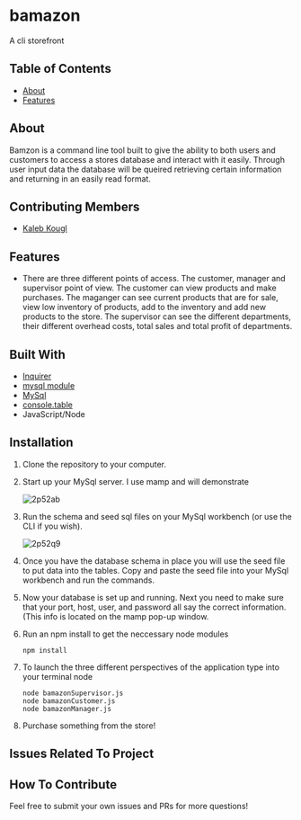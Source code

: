 # bamazon
A cli storefront

## Table of Contents

- [About](#about)
- [Features](#features)

## About
Bamzon is a command line tool built to give the ability to both users and customers to access a stores database and interact with it easily. Through user input data the database will be queired retrieving certain information and returning in an easily read format. 

## Contributing Members

* [Kaleb Kougl](https://github.com/Kaleb-kougl) 

## Features

* There are three different points of access. The customer, manager and supervisor point of view. The customer can view products and make purchases. The maganger can see current products that are for sale, view low inventory of products, add to the inventory and add new products to the store. The supervisor can see the different departments, their different overhead costs, total sales and total profit of departments.


## Built With
* [Inquirer](https://www.npmjs.com/package/inquirer)
* [mysql module](https://www.npmjs.com/package/mysql)
* [MySql](https://www.mysql.com/)
* [console.table](https://www.npmjs.com/package/console.table)
* JavaScript/Node

## Installation

1. Clone the repository to your computer.
1. Start up your MySql server. I use mamp and will demonstrate

    ![2p52ab](https://user-images.githubusercontent.com/33531057/50064331-2f217000-0176-11e9-8d3b-9c8dd8811478.gif)

1. Run the schema and seed sql files on your MySql workbench (or use the CLI if you wish). 

    ![2p52q9](https://user-images.githubusercontent.com/33531057/50064334-3183ca00-0176-11e9-8327-5ffa609222e3.gif)

1. Once you have the database schema in place you will use the seed file to put data into the tables. Copy and paste the seed file into your MySql workbench and run the commands. 
1. Now your database is set up and running. Next you need to make sure that your port, host, user, and password all say the correct information. (This info is located on the mamp pop-up window. 
1. Run an npm install to get the neccessary node modules
     ```
     npm install
     ```
1. To launch the three different perspectives of the application type into your terminal node <FileName>
     ```
     node bamazonSupervisor.js
     node bamazonCustomer.js
     node bamazonManager.js
     ```
1. Purchase something from the store!

## Issues Related To Project



## How To Contribute

Feel free to submit your own issues and PRs for more questions!
